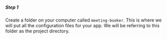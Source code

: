 ##### Step 1

Create a folder on your computer called `meeting-booker`. This is where we will put all the configuration files for your app. We will be referring to this folder as the project directory.